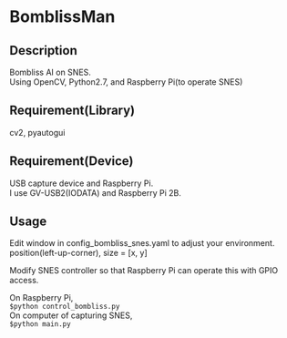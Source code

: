 BomblissMan
====

## Description
Bombliss AI on SNES.    
Using OpenCV, Python2.7, and Raspberry Pi(to operate SNES)  

## Requirement(Library)
cv2, pyautogui  
## Requirement(Device)
USB capture device and Raspberry Pi.  
I use GV-USB2(IODATA) and Raspberry Pi 2B.  

## Usage
Edit window in config_bombliss_snes.yaml to adjust your environment.  
position(left-up-corner), size = [x, y]   

Modify SNES controller so that Raspberry Pi can operate this with GPIO access.   

On Raspberry Pi,  
`$python control_bombliss.py`  
On computer of capturing SNES,  
`$python main.py`
